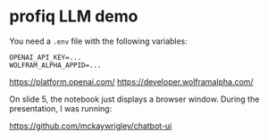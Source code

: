 # profiq LLM demo

You need a `.env` file with the following variables:

```
OPENAI_API_KEY=...
WOLFRAM_ALPHA_APPID=...
```

https://platform.openai.com/
https://developer.wolframalpha.com/

On slide 5, the notebook just displays a browser window. During the presentation, I was running:

https://github.com/mckaywrigley/chatbot-ui
